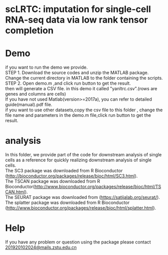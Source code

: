 # scLRTC: imputation for single-cell RNA-seq data via low rank tensor completion

# Demo
if you want to run the demo we provide.<br> 
STEP 1. Download the source codes and unzip the MATLAB package. Change the current directory in MATLAB to the folder containing the scripts.<br> 
STEP 2. Open demo.m ,and click run button to get the result.<br> 
then will generate a CSV file. in this demo it called "yanltrc.csv".(rows are genes and columns are cells)<br> 
If you have not used Matlab(version>=2017a), you can refer to detailed guide(manual).pdf file.<br>
if you want to use other datasets,copy the csv file to this folder , change the file name and parameters in the demo.m file,click run button to get the result.
# analysis
In this folder, we provide part of the code for downstream analysis of single cells as a reference for quickly realizing downstream analysis of single cells.<br>
The SC3 package was downloaded from R Bioconductor (http://bioconductor.org/packages/release/bioc/html/SC3.html).<br>
The TSCAN package was downloaded from R Bioconductor(http://www.bioconductor.org/packages/release/bioc/html/TSCAN.html).<br>
The SEURAT package was downloaded from (https://satijalab.org/seurat/).<br>
The splatter package was downloaded from R Bioconductor (http://www.bioconductor.org/packages/release/bioc/html/splatter.html).<br>
# Help
If you have any problem or question using the package please contact 201920102024@mails.zstu.edu.cn
